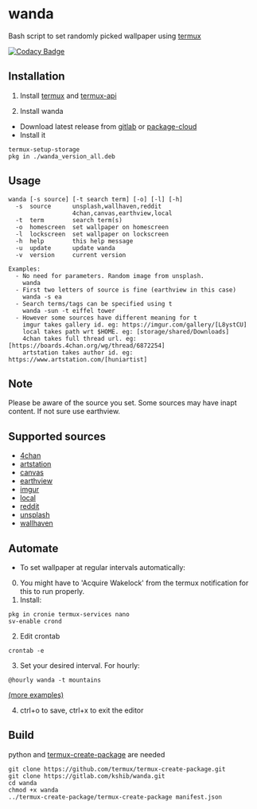 # wanda
Bash script to set randomly picked wallpaper using [termux](https://github.com/termux/termux-app)

[![Codacy Badge](https://app.codacy.com/project/badge/Grade/7c33b1c42b8d4a3fb80c74c9c8ececb9)](https://www.codacy.com/gl/kshib/wanda/dashboard?utm_source=gitlab.com&amp;utm_medium=referral&amp;utm_content=kshib/wanda&amp;utm_campaign=Badge_Grade)

## Installation

1. Install [termux](https://f-droid.org/en/packages/com.termux) and [termux-api](https://f-droid.org/en/packages/com.termux.api)

2. Install wanda

- Download latest release from [gitlab](https://gitlab.com/kshib/wanda/-/releases) or [package-cloud](https://packagecloud.io/kshib/wanda-main)
- Install it
```
termux-setup-storage
pkg in ./wanda_version_all.deb
```

## Usage
```
wanda [-s source] [-t search term] [-o] [-l] [-h]
  -s  source      unsplash,wallhaven,reddit
                  4chan,canvas,earthview,local
  -t  term        search term(s)
  -o  homescreen  set wallpaper on homescreen
  -l  lockscreen  set wallpaper on lockscreen
  -h  help        this help message
  -u  update      update wanda
  -v  version     current version

Examples:
  - No need for parameters. Random image from unsplash.
    wanda
  - First two letters of source is fine (earthview in this case)
    wanda -s ea
  - Search terms/tags can be specified using t
    wanda -sun -t eiffel tower
  - However some sources have different meaning for t
    imgur takes gallery id. eg: https://imgur.com/gallery/[L8ystCU]
    local takes path wrt $HOME. eg: [storage/shared/Downloads]
    4chan takes full thread url. eg: [https://boards.4chan.org/wg/thread/6872254]
    artstation takes author id. eg: https://www.artstation.com/[huniartist]
```

## Note
Please be aware of the source you set. Some sources may have inapt content.
If not sure use earthview.

## Supported sources

- [4chan](https://boards.4chan.org)
- [artstation](https://artstation.com)
- [canvas](https://github.com/adi1090x/canvas)
- [earthview](https://earthview.withgoogle.com)
- [imgur](https://imgur.com)
- [local](https://wiki.termux.com/wiki/Termux-setup-storage)
- [reddit](https://reddit.com)
- [unsplash](https://unsplash.com)
- [wallhaven](https://wallhaven.cc)

## Automate

* To set wallpaper at regular intervals automatically:

0. You might have to 'Acquire Wakelock' from the termux notification for this to run properly.
1. Install:
```
pkg in cronie termux-services nano
sv-enable crond
```
2. Edit crontab
```
crontab -e
```
3. Set your desired interval. For hourly:
```
@hourly wanda -t mountains
```
[(more examples)](https://crontab.guru/examples.html)

4. ctrl+o to save, ctrl+x to exit the editor


## Build
python and [termux-create-package](https://github.com/termux/termux-create-package) are needed
```
git clone https://github.com/termux/termux-create-package.git
git clone https://gitlab.com/kshib/wanda.git
cd wanda
chmod +x wanda
../termux-create-package/termux-create-package manifest.json
```
